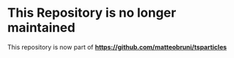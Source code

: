 # This Repository is no longer maintained

This repository is now part of **https://github.com/matteobruni/tsparticles**
